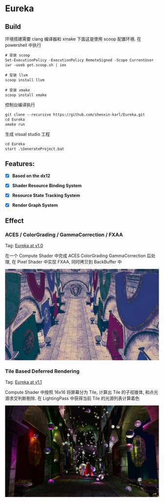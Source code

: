 # Eureka

## Build
环境搭建需要 clang 编译器和 xmake
下面这是使用 scoop 配置环境. 在 powershell 中执行
```shell
# 安装 scoop
Set-ExecutionPolicy -ExecutionPolicy RemoteSigned -Scope CurrentUser
iwr -useb get.scoop.sh | iex

# 安装 llvm 
scoop install llvm

# 安装 xmake
scoop install xmake
```
控制台编译执行
```shell
git clone --recursive https://github.com/shenxin-karl/Eureka.git
cd Eureka
xmake run
```
生成 visual studio 工程
```shell
cd Eureka
start .\GenerateProject.bat
```

## Features:

- [x] **Based on the dx12**
- [x] **Shader Resource Binding System**
- [x] **Resource State Tracking System**
- [x] **Render Graph System**



## Effect

### ACES / ColorGrading / GammaCorrection / FXAA 

Tag: [Eureka at v1.0](https://github.com/shenxin-karl/Eureka/tree/v1.0)

在一个 Compute Shader 中完成 ACES ColorGrading GammaCorrection 后处理, 在 Pixel Shader 中实现 FXAA, 同时拷贝到 BackBuffer 中

<img src="Doc/PostProcessing.png" alt="PostProcessing"  />

### Tile Based Deferred Rendering

Tag: [Eureka at v1.1](https://github.com/shenxin-karl/Eureka/tree/v1.1)

Compute Shader 中按照 16x16 将屏幕分为 Tile, 计算出 Tile 的子视锥体, 和点光源求交判断剔除. 在 LightingPass 中获得当前 Tile 的光源列表计算着色

<img src="Doc/TBDR.png" alt="TBDR"  />


